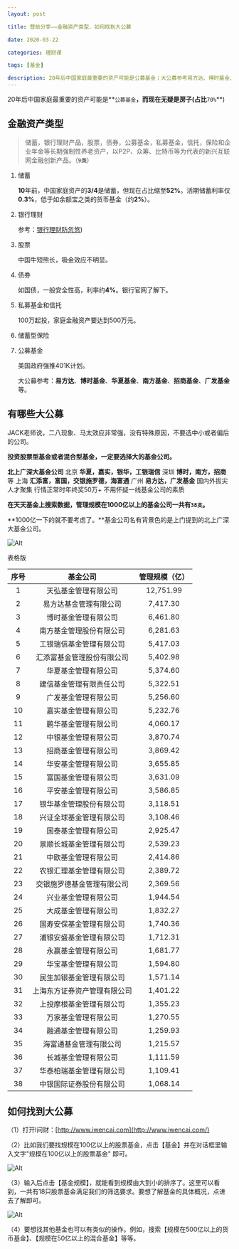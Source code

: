 ```yaml
---
layout: post

title: 营前分享——金融资产类型、如何找到大公募

date: 2020-03-22

categories: 理财课

tags: [基金]

description: 20年后中国家庭最重要的资产可能是公募基金；大公募参考易方达、博时基金、华夏基金、南方基金、招商基金、广发基金；I问财
---
```




20年后中国家庭最重要的资产可能是**`公募基金`**，而现在无疑是房子(占比**`70%`**)

## 金融资产类型

> 储蓄，银行理财产品，股票，债券，公募基金，私募基金，信托，保险和企业年金等长期强制性养老资产，以P2P、众筹、比特币等为代表的新兴互联网金融创新产品。（**`9类`**）

1. 储蓄

   **10**年前，中国家庭资产的**3/4**是储蓄，但现在占比缩至**52%**。活期储蓄利率仅**0.3%**，低于如余额宝之类的货币基金（约**2%**）。

2. 银行理财

   参考：[银行理财防忽悠]([https://stupid-human.github.io/Blog/%E8%89%BE%E8%B4%A2%E5%AD%A6%E5%A0%82%E7%90%86%E8%B4%A2%E5%B0%8F%E7%99%BD%E8%AF%BE/2020/03/07/%E9%93%B6%E8%A1%8C%E7%90%86%E8%B4%A2%E9%98%B2%E5%BF%BD%E6%82%A0.html))

3. 股票

   中国牛短熊长，吸金效应不明显。

4. 债券

   如国债，一般安全性高，利率约**4%**。银行官网了解下。

5. 私募基金和信托

   100万起投，家庭金融资产要达到500万元。

6. 储蓄型保险

7. 公募基金

   美国政府强推401K计划。

   大公募参考：**易方达**、**博时基金**、**华夏基金**、**南方基金**、**招商基金**、**广发基金**等。

## 有哪些大公募

JACK老师说，二八现象、马太效应非常强，没有特殊原因，不要选中小或者偏后的公司。

**投资股票型基金或者混合型基金，一定要选择大的基金公司。**

**北上广深大基金公司**
	北京
		**华夏，嘉实，银华，工银瑞信**
	深圳
		**博时，南方，招商**等
	上海
		**汇添富，富国，交银施罗德，海富通**
	广州
		**易方达，广发基金**
			国内外拔尖人才聚集
			行情正常时年终奖50万+
			不用怀疑一线基金公司的素质

**在天天基金上搜索数据，管理规模在1000亿以上的基金公司一共有`38支`。**

**1000亿一下的就不要考虑了。**基金公司名有背景色的是上门提到的北上广深大基金公司。

![Alt](https://user-images.githubusercontent.com/35519242/79080141-f54e8280-7d45-11ea-8d64-3c349a55b40c.png)

表格版

| 序号 |           基金公司           | 管理规模（亿） |
| :--: | :--------------------------: | :------------: |
|  1   |     天弘基金管理有限公司     |   12,751.99    |
|  2   |    易方达基金管理有限公司    |    7,417.30    |
|  3   |     博时基金管理有限公司     |    6,461.80    |
|  4   |   南方基金管理股份有限公司   |    6,281.63    |
|  5   |   工银瑞信基金管理有限公司   |    5,417.03    |
|  6   |  汇添富基金管理股份有限公司  |    5,402.98    |
|  7   |     华夏基金管理有限公司     |    5,374.60    |
|  8   |   建信基金管理有限责任公司   |    5,322.51    |
|  9   |     广发基金管理有限公司     |    5,256.60    |
|  10  |     嘉实基金管理有限公司     |    5,232.76    |
|  11  |     鹏华基金管理有限公司     |    4,060.17    |
|  12  |     中银基金管理有限公司     |    3,870.74    |
|  13  |     招商基金管理有限公司     |    3,869.42    |
|  14  |     华安基金管理有限公司     |    3,655.85    |
|  15  |     富国基金管理有限公司     |    3,631.09    |
|  16  |     平安基金管理有限公司     |    3,586.85    |
|  17  |   银华基金管理股份有限公司   |    3,118.51    |
|  18  |   兴证全球基金管理有限公司   |    3,108.46    |
|  19  |     国泰基金管理有限公司     |    2,925.47    |
|  20  |   景顺长城基金管理有限公司   |    2,539.23    |
|  21  |     中欧基金管理有限公司     |    2,414.86    |
|  22  |   农银汇理基金管理有限公司   |    2,389.72    |
|  23  |  交银施罗德基金管理有限公司  |    2,369.56    |
|  24  |     兴业基金管理有限公司     |    1,944.54    |
|  25  |     大成基金管理有限公司     |    1,832.27    |
|  26  |   国寿安保基金管理有限公司   |    1,740.36    |
|  27  |   浦银安盛基金管理有限公司   |    1,712.31    |
|  28  |     永赢基金管理有限公司     |    1,681.77    |
|  29  |     华宝基金管理有限公司     |    1,594.80    |
|  30  |   民生加银基金管理有限公司   |    1,571.14    |
|  31  | 上海东方证券资产管理有限公司 |    1,401.22    |
|  32  |   上投摩根基金管理有限公司   |    1,355.23    |
|  33  |     万家基金管理有限公司     |    1,270.55    |
|  34  |     融通基金管理有限公司     |    1,259.93    |
|  35  |    海富通基金管理有限公司    |    1,215.57    |
|  36  |     长城基金管理有限公司     |    1,111.59    |
|  37  |   华泰柏瑞基金管理有限公司   |    1,109.41    |
|  38  |   中银国际证券股份有限公司   |    1,068.14    |



## 如何找到大公募

（1）打开I问财：[http://www.iwencai.com](http://www.iwencai.com/)

（2）比如我们要找规模在100亿以上的股票基金，点击【基金】并在对话框里输入文字"规模在100亿以上的股票基金" 即可。

![Alt](https://user-images.githubusercontent.com/35519242/77233837-35a65f00-6be5-11ea-9e7a-862f445b35e5.png)

（3）输入后点击【基金规模】，就能看到规模由大到小的排序了。这里可以看到，一共有18只股票基金满足我们的筛选要求。要想了解基金的具体概况，点进去了解即可。

![Alt](https://user-images.githubusercontent.com/35519242/77233851-4bb41f80-6be5-11ea-893f-b90449c600f0.png)

（4）要想找其他基金也可以有类似的操作。例如，搜索【规模在500亿以上的货币基金】、【规模在50亿以上的混合基金】等等。
